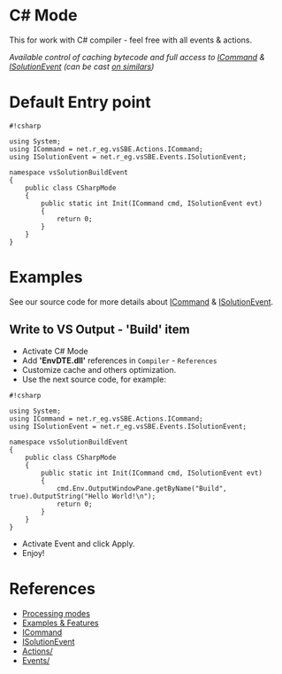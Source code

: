 # C# Mode

This for work with C# compiler - feel free with all events & actions.

*Available control of caching bytecode and full access to [ICommand](https://bitbucket.org/3F/vssolutionbuildevent/src/master/vsSolutionBuildEvent/Actions/ICommand.cs) & [ISolutionEvent](https://bitbucket.org/3F/vssolutionbuildevent/src/master/vsSolutionBuildEvent/Events/ISolutionEvent.cs) (can be cast [on similars](https://bitbucket.org/3F/vssolutionbuildevent/src/master/vsSolutionBuildEvent/Events/))*

# Default Entry point

```
#!csharp

using System;
using ICommand = net.r_eg.vsSBE.Actions.ICommand;
using ISolutionEvent = net.r_eg.vsSBE.Events.ISolutionEvent;

namespace vsSolutionBuildEvent
{
    public class CSharpMode
    {
        public static int Init(ICommand cmd, ISolutionEvent evt)
        {
            return 0;
        }
    }
}
```

# Examples

See our source code for more details about [ICommand](https://bitbucket.org/3F/vssolutionbuildevent/src/master/vsSolutionBuildEvent/Actions/ICommand.cs) & [ISolutionEvent](https://bitbucket.org/3F/vssolutionbuildevent/src/master/vsSolutionBuildEvent/Events/ISolutionEvent.cs).

## Write to VS Output - 'Build' item

* Activate C# Mode
* Add **'EnvDTE.dll'** references in `Compiler` - `References`
* Customize cache and others optimization.
* Use the next source code, for example:

```
#!csharp

using System;
using ICommand = net.r_eg.vsSBE.Actions.ICommand;
using ISolutionEvent = net.r_eg.vsSBE.Events.ISolutionEvent;

namespace vsSolutionBuildEvent
{
    public class CSharpMode
    {
        public static int Init(ICommand cmd, ISolutionEvent evt)
        {
            cmd.Env.OutputWindowPane.getByName("Build", true).OutputString("Hello World!\n");
            return 0;
        }
    }
}
```

* Activate Event and click Apply.
* Enjoy!

# References

* [Processing modes](../Modes)
* [Examples & Features](../Examples)
* [ICommand](https://bitbucket.org/3F/vssolutionbuildevent/src/master/vsSolutionBuildEvent/Actions/ICommand.cs) 
* [ISolutionEvent](https://bitbucket.org/3F/vssolutionbuildevent/src/master/vsSolutionBuildEvent/Events/ISolutionEvent.cs)
* [Actions/](https://bitbucket.org/3F/vssolutionbuildevent/src/master/vsSolutionBuildEvent/Actions/)
* [Events/](https://bitbucket.org/3F/vssolutionbuildevent/src/master/vsSolutionBuildEvent/Events/)